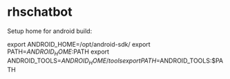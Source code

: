 # rhschatbot

Setup home for android build:

export ANDROID_HOME=/opt/android-sdk/
export PATH=$ANDROID_HOME:$PATH
export ANDROID_TOOLS=$ANDROID_HOME/tools
export PATH=$ANDROID_TOOLS:$PATH

